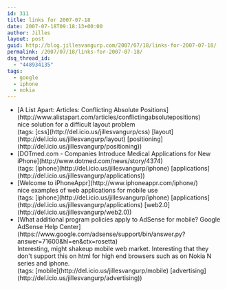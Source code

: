 ```yaml
---
id: 311
title: links for 2007-07-18
date: 2007-07-18T09:18:13+00:00
author: Jilles
layout: post
guid: http://blog.jillesvangurp.com/2007/07/18/links-for-2007-07-18/
permalink: /2007/07/18/links-for-2007-07-18/
dsq_thread_id:
  - "448934135"
tags:
  - google
  - iphone
  - nokia
---
```

<ul class="delicious">
	<li>
		<div class="delicious-link">[A List Apart: Articles: Conflicting Absolute Positions](http://www.alistapart.com/articles/conflictingabsolutepositions)</div>
		<div class="delicious-extended">nice solution for a difficult layout problem</div>
		<div class="delicious-tags">(tags: [css](http://del.icio.us/jillesvangurp/css) [layout](http://del.icio.us/jillesvangurp/layout) [positioning](http://del.icio.us/jillesvangurp/positioning))</div>
	</li>
	<li>
		<div class="delicious-link">[DOTmed.com - Companies Introduce Medical Applications for New iPhone](http://www.dotmed.com/news/story/4374)</div>
		<div class="delicious-tags">(tags: [iphone](http://del.icio.us/jillesvangurp/iphone) [applications](http://del.icio.us/jillesvangurp/applications))</div>
	</li>
	<li>
		<div class="delicious-link">[Welcome to iPhoneAppr](http://www.iphoneappr.com/iphone/)</div>
		<div class="delicious-extended">nice examples of web applications for mobile use</div>
		<div class="delicious-tags">(tags: [iphone](http://del.icio.us/jillesvangurp/iphone) [applications](http://del.icio.us/jillesvangurp/applications) [web2.0](http://del.icio.us/jillesvangurp/web2.0))</div>
	</li>
	<li>
		<div class="delicious-link">[What additional program policies apply to AdSense for mobile? Google AdSense Help Center](https://www.google.com/adsense/support/bin/answer.py?answer=71600&hl=en&ctx=rosetta)</div>
		<div class="delicious-extended">Interesting, might shakeup mobile web market. Interesting that they don't support this on html for high end browsers such as on Nokia N series and iphone.</div>
		<div class="delicious-tags">(tags: [mobile](http://del.icio.us/jillesvangurp/mobile) [advertising](http://del.icio.us/jillesvangurp/advertising))</div>
	</li>
</ul>
